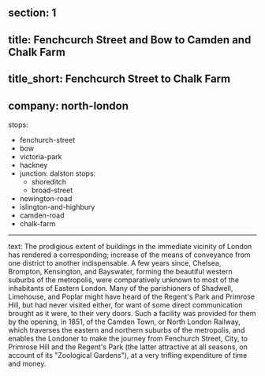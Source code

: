 section: 1
----
title: Fenchcurch Street and Bow to Camden and Chalk Farm
----
title_short: Fenchcurch Street to Chalk Farm
----
company: north-london
----
stops:
- fenchurch-street
- bow
- victoria-park
- hackney
- junction: dalston
  stops:
    - shoreditch
    - broad-street
- newington-road
- islington-and-highbury
- camden-road
- chalk-farm
----
text: The prodigious extent of buildings in the immediate vicinity of London has rendered a corresponding; increase of the means of conveyance from one district to another indispensable. A few years since, Chelsea, Brompton, Kensington, and Bayswater, forming the beautiful western suburbs of the metropolis, were comparatively unknown to most of the inhabitants of Eastern London. Many of the parishioners of Shadwell, Limehouse, and Poplar might have heard of the Regent's Park and Primrose Hill, but had never visited either, for want of some direct communication brought as it were, to their very doors. Such a facility was provided for them by the opening, in 1851, of the Camden Town, or North London Railway, which traverses the eastern and northern suburbs of the metropolis, and enables the Londoner to make the journey from Fenchurch Street, City, to Primrose Hill and the Regent's Park (the latter attractive at all seasons, on account of its "Zoological Gardens"), at a very trifling expenditure of time and money.
